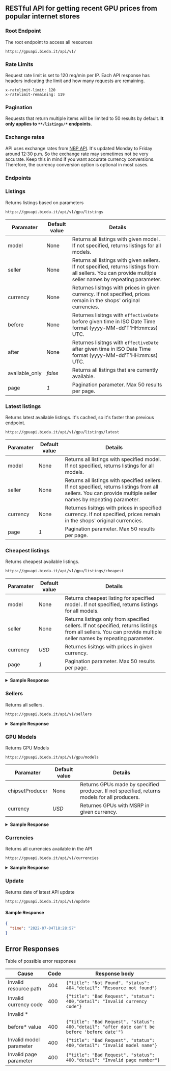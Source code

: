 ## RESTful API for getting recent GPU prices from popular internet stores

### Root Endpoint

The root endpoint to access all resources
```
https://gpuapi.bieda.it/api/v1/
```
### Rate Limits
Request rate limit is set to 120 req/min per IP.
Each API response has headers indicating the limit and how many requests are remaining.
```
x-ratelimit-limit: 120
x-ratelimit-remaining: 119
```
### Pagination
Requests that return multiple items will be limited to 50 results by default. **It only applies to `**/listings/*` endpoints**.
### Exchange rates

API uses exchange rates from [NBP API](http://api.nbp.pl/). It's updated Monday to Friday around 12:30 p.m. So the exchange rate may sometimes not be very accurate. Keep this in mind if you want accurate currency conversions. Therefore, the currency conversion option is optional in most cases.
### Endpoints

### Listings

Returns listings based on parameters

```
https://gpuapi.bieda.it/api/v1/gpu/listings
```

| Paramater  | Default value | Details |
| --- | --- | --- |
| model  | None  | Returns all listings with given model . If not specified, returns listings for all models. |
| seller  | None  | Returns all listings with given sellers. If not specified, returns listings from all sellers. You can provide multiple seller names by repeating parameter.|
| currency  | None  | Returnes lisitngs with prices in given currency. If not specified, prices remain in the shops' original currencies.|
| before  | None  | Returnes lisitngs with `effectiveDate` before given time in ISO Date Time format (yyyy-MM-dd'T'HH:mm:ss) UTC.|
| after  | None  | Returnes lisitngs with `effectiveDate` after given time in ISO Date Time format (yyyy-MM-dd'T'HH:mm:ss) UTC.|
| available_only  | *false*  | Returns all listings that are currently available.|
| page  | *1*  | Pagination parameter. Max 50 results per page.|

### Latest listings

Returns latest available listings. It's cached, so it's faster than previous endpoint.

```
https://gpuapi.bieda.it/api/v1/gpu/listings/latest
```

| Paramater  | Default value | Details |
| ------------- | ------------- | ------------- |
| model  | None  | Returns all listings with specified model. If not specified, returns listings for all models. |
| seller  | None  | Returns all listings with specified sellers. If not specified, returns listings from all sellers. You can provide multiple seller names by repeating parameter.|
| currency  | None  | Returnes lisitngs with prices in specified currency. If not specified, prices remain in the shops' original currencies.|
| page  | *1*  | Pagination parameter. Max 50 results per page.|

### Cheapest listings

Returns cheapest available listings.

```
https://gpuapi.bieda.it/api/v1/gpu/listings/cheapest
```

| Paramater  | Default value | Details |
| ------------- | ------------- | ------------- |
| model  | None  | Returns cheapest listing for specified model . If not specified, returns listings for all models. |
| seller  | None  | Returns listings only from specified sellers. If not specified, returns listings from all sellers. You can provide multiple seller names by repeating parameter.|
| currency  | *USD*  | Returnes lisitngs with prices in given currency.|
| page  | *1*  | Pagination parameter. Max 50 results per page.|

<details><summary><b>Sample Response</b></summary>
<p>

```json
{
  "page": 1,
  "totalPages": 44,
  "listings": [
    {
      "name": "Sapphire NITRO+ AMD RX 6950 XT GAMING OC 16GB GDDR6 HDMI/TRIPLE DP",
      "model": "RX_6950_XT",
      "chipsetProducer": "AMD",
      "seller": "Amazon_UK",
      "currencyCode": "GBP",
      "currencySymbol": "£",
      "price": 1291.68,
      "url": "https://amazon.co.uk/Sapphire-NITRO-GAMING-GDDR6-TRIPLE/dp/B09YS14WPJ/ref=sr_1_5?keywords=rx+6950xt&qid=1656949375&rnid=1642204031&s=computers&sr=1-5",
      "effectiveDate": "2022-07-04T17:43:07",
      "available": true
    },
    {
      "name": "Sapphire TOXIC AMD RX 6950 XT LE GAMING OC 16GB GDDR6 HDMI/TRIPLE DP",
      "model": "RX_6950_XT",
      "chipsetProducer": "AMD",
      "seller": "Amazon_UK",
      "currencyCode": "GBP",
      "currencySymbol": "£",
      "price": 1686.25,
      "url": "https://amazon.co.uk/Sapphire-TOXIC-GAMING-GDDR6-TRIPLE/dp/B09YRYML5V/ref=sr_1_6?keywords=rx+6950xt&qid=1656949375&rnid=1642204031&s=computers&sr=1-6",
      "effectiveDate": "2022-07-04T17:43:07",
      "available": true
    },
    {
      "name": "Powercolor Liquid Devil AMD Radeon RX 6950 XT Graphics Card with 16GB GDDR6 Memory",
      "model": "RX_6950_XT",
      "chipsetProducer": "AMD",
      "seller": "Amazon_UK",
      "currencyCode": "GBP",
      "currencySymbol": "£",
      "price": 1350.42,
      "url": "https://amazon.co.uk/Powercolor-Liquid-Radeon-Graphics-Memory/dp/B09WXK7L8J/ref=sr_1_1?keywords=rx+6950xt&qid=1656949375&rnid=1642204031&s=computers&sr=1-1",
      "effectiveDate": "2022-07-04T17:43:06",
      "available": true
    },
    {
      "name": "ASUS TUF GAMING AMD Radeon RX 6950 XT OC Edition 16 GB karta graficzna (16 GB GDDR6, 1 x HDMI 2.1, 3 x DisplayPort 1.4a, GPU Tweak II, TUF-RX6950XT-O16G-GAMING)",
      "model": "RX_6950_XT",
      "chipsetProducer": "AMD",
      "seller": "Amazon_PL",
      "currencyCode": "PLN",
      "currencySymbol": "zł",
      "price": 12125.92,
      "url": "https://www.amazon.pl/ASUS-GAMING-graficzna-DisplayPort-TUF-RX6950XT-O16G-GAMING/dp/B09ZVGTQ6M/ref=sr_1_7?__mk_pl_PL=%C3%85M%C3%85%C5%BD%C3%95%C3%91&crid=1VN2DUZ4BZHWS&keywords=RX+6950+XT&qid=1656949389&rnid=20876086031&s=computers&sr=1-7",
      "effectiveDate": "2022-07-04T17:43:21",
      "available": true
    },
    {
      "name": "Sapphire NITRO+ AMD RX 6950 XT GAMING OC 16 GB GDDR6 HDMI/TRIPLE DP",
      "model": "RX_6950_XT",
      "chipsetProducer": "AMD",
      "seller": "Amazon_PL",
      "currencyCode": "PLN",
      "currencySymbol": "zł",
      "price": 7396.89,
      "url": "https://www.amazon.pl/Sapphire-NITRO-GAMING-GDDR6-TRIPLE/dp/B09YS14WPJ/ref=sr_1_5?__mk_pl_PL=%C3%85M%C3%85%C5%BD%C3%95%C3%91&crid=1VN2DUZ4BZHWS&keywords=RX+6950+XT&qid=1656949389&rnid=20876086031&s=computers&sr=1-5",
      "effectiveDate": "2022-07-04T17:43:21",
      "available": true
    },
    {
      "name": "Sapphire TOXIC AMD RX 6950 XT LE GAMING OC 16 GB GDDR6 HDMI/TRIPLE DP",
      "model": "RX_6950_XT",
      "chipsetProducer": "AMD",
      "seller": "Amazon_PL",
      "currencyCode": "PLN",
      "currencySymbol": "zł",
      "price": 7912.43,
      "url": "https://www.amazon.pl/Sapphire-TOXIC-GAMING-GDDR6-TRIPLE/dp/B09YRYML5V/ref=sr_1_4?__mk_pl_PL=%C3%85M%C3%85%C5%BD%C3%95%C3%91&crid=1VN2DUZ4BZHWS&keywords=RX+6950+XT&qid=1656949389&rnid=20876086031&s=computers&sr=1-4",
      "effectiveDate": "2022-07-04T17:43:20",
      "available": true
    }
  ]
}
```

</p>
</details>

### Sellers

Returns all sellers.

```
https://gpuapi.bieda.it/api/v1/sellers
```

<details><summary><b>Sample Response</b></summary>
<p>

```json
[
  {
    "name": "Amazon_DE",
    "url": "https://amazon.de/",
    "currencyCode": "EUR"
  },
  {
    "name": "Amazon_UK",
    "url": "https://amazon.co.uk/",
    "currencyCode": "GBP"
  },
  {
    "name": "Amazon_US",
    "url": "https://amazon.com/",
    "currencyCode": "USD"
  },
  {
    "name": "Amazon_PL",
    "url": "https://www.amazon.pl/",
    "currencyCode": "PLN"
  },
  {
    "name": "X-KOM",
    "url": "https://www.x-kom.pl/",
    "currencyCode": "PLN"
  },
  {
    "name": "MORELE_NET",
    "url": "https://www.morele.net/",
    "currencyCode": "PLN"
  }
]
```

</p>
</details>

### GPU Models

Returns GPU Models

```
https://gpuapi.bieda.it/api/v1/gpu/models
```

| Paramater  | Default value | Details |
| ------------- | ------------- | ------------- |
| chipsetProducer  | None  | Returns GPUs made by specified producer. If not specified, returns models for all producers. |
| currency  | *USD*  | Returnes GPUs with MSRP in given currency.|

<details><summary><b>Sample Response</b></summary>
<p>

```json
[
  {
    "name": "RTX_3090",
    "chipsetProducer": "NVIDIA",
    "currencyCode": "USD",
    "msrp": 1499.00
  },
  {
    "name": "RTX_3090_Ti",
    "chipsetProducer": "NVIDIA",
    "currencyCode": "USD",
    "msrp": 1999.00
  },
  {
    "name": "RTX_3080",
    "chipsetProducer": "NVIDIA",
    "currencyCode": "USD",
    "msrp": 699.00
  },
  {
    "name": "RTX_3080_Ti",
    "chipsetProducer": "NVIDIA",
    "currencyCode": "USD",
    "msrp": 1199.00
  },
  {
    "name": "RTX_3070",
    "chipsetProducer": "NVIDIA",
    "currencyCode": "USD",
    "msrp": 499.00
  },
  {
    "name": "RTX_3070_Ti",
    "chipsetProducer": "NVIDIA",
    "currencyCode": "USD",
    "msrp": 599.00
  }
]
```

</p>
</details>

### Currencies

Returns all currencies available in the API

```
https://gpuapi.bieda.it/api/v1/currencies
```

<details><summary><b>Sample Response</b></summary>
<p>

```json
[
  {
    "code": "THB",
    "symbol": "฿"
  },
  {
    "code": "PLN",
    "symbol": "zł"
  },
  {
    "code": "AUD",
    "symbol": "$"
  },
  {
    "code": "HKD",
    "symbol": "$"
  },
  {
    "code": "CAD",
    "symbol": "$"
  },
  {
    "code": "NZD",
    "symbol": "$"
  },
  {
    "code": "SGD",
    "symbol": "$"
  },
  {
    "code": "EUR",
    "symbol": "€"
  },
  {
    "code": "HUF",
    "symbol": "Ft"
  },
  {
    "code": "CHF",
    "symbol": "CHF"
  },
  {
    "code": "GBP",
    "symbol": "£"
  },
  {
    "code": "UAH",
    "symbol": "₴"
  },
  {
    "code": "JPY",
    "symbol": "¥"
  },
  {
    "code": "CZK",
    "symbol": "Kč"
  },
  {
    "code": "DKK",
    "symbol": "kr"
  },
  {
    "code": "ISK",
    "symbol": "kr"
  },
  {
    "code": "NOK",
    "symbol": "kr"
  },
  {
    "code": "SEK",
    "symbol": "kr"
  },
  {
    "code": "HRK",
    "symbol": "kn"
  },
  {
    "code": "RON",
    "symbol": "lei"
  },
  {
    "code": "BGN",
    "symbol": "лв"
  },
  {
    "code": "TRY",
    "symbol": "TL"
  },
  {
    "code": "ILS",
    "symbol": "₪"
  },
  {
    "code": "CLP",
    "symbol": "$"
  },
  {
    "code": "PHP",
    "symbol": "₱"
  },
  {
    "code": "MXN",
    "symbol": "$"
  },
  {
    "code": "ZAR",
    "symbol": "R"
  },
  {
    "code": "BRL",
    "symbol": "R$"
  },
  {
    "code": "MYR",
    "symbol": "RM"
  },
  {
    "code": "IDR",
    "symbol": "Rp"
  },
  {
    "code": "INR",
    "symbol": "₹"
  },
  {
    "code": "USD",
    "symbol": "$"
  },
  {
    "code": "KRW",
    "symbol": "₩"
  },
  {
    "code": "CNY",
    "symbol": "¥"
  }
]
```

</p>
</details>

### Update

Returns date of latest API update

```
https://gpuapi.bieda.it/api/v1/update
```

#### Sample Response

```json
{
  "time": "2022-07-04T18:28:57"
}
```

## Error Responses

Table of possible error responses

| Cause  | Code | Response body |
| ------------- | ------------- | ------------- |
| Invalid resource path  | 404  | `{"title": "Not Found", "status": 404,"detail": "Resource not found"}` |
| Invalid currency code  | 400  | `{"title": "Bad Request", "status": 400,"detail": "Invalid currency code"}`|
| Invalid *
before* value | 400  | `{"title": "Bad Request", "status": 400,"detail": "after date can't be before 'before date'"}`|
| Invalid model parameter  | 400  | `{"title": "Bad Request", "status": 400,"detail": "Invalid model name"}`|
| Invalid page parameter  | 400  | `{"title": "Bad Request", "status": 400,"detail": "Invalid page number"}`|
